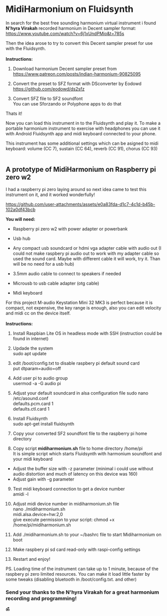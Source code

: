 # MidiHarmonium on Fluidsynth

In search for the best free sounding harmonium virtual instrument i found **N'hyra Virakah** recorded harmonium in Decent sampler format:
https://www.youtube.com/watch?v=6j1xUndPMio&t=785s

Then the idea arose to try to convert this Decent sampler preset for use with the Fluidsynth.
<br>
<br>
**Instructions:**
<br>
1. Download harmonium Decent sampler preset from<br>
https://www.patreon.com/posts/indian-harmonium-90825095

2. Convert the preset to SFZ format with DSconverter by Eodowd<br>
https://github.com/eodowd/ds2sfz

3. Convert SFZ file to SF2 soundfont<br>
You can use Sforzando or Polyphone apps to do that 

Thats it! 

Now you can load this instrument in to the Fluidsynth and play it. To make a portable harmonium instrument to exercise with headphones you can use it with Android Fluidsynth app and midi keyboard connected to your phone.

This instrument has some additional settings which can be asigned to midi keyboard: volume (CC 7), sustain (CC 64), reverb (CC 91), chorus (CC 93)
<br>
<br>
## A prototype of MidiHarmonium on Raspberry pi zero w2 

I had a raspberry pi zero laying around so next idea came to test this instrument on it, and it worked wonderfully!


https://github.com/user-attachments/assets/e0a83fda-d1c7-4c1d-b45b-102a0df43bcb


**You will need:**
<br>
 - Raspberry pi zero w2 with power adapter or powerbank

 - Usb hub

 - Any compact usb soundcard or hdmi vga adapter cable with audio out (I could not make raspbery pi audio out to work with my adapter cable so used the sound card. Maybe with different cable it will work, try it. Than will be no need for a usb hub)
 
 - 3.5mm audio cable to connect to speakers if needed

 - Microusb to usb cable adapter (otg cable)

 - Midi keyboard

For this project M-audio Keystation Mini 32 MK3 is perfect because it is compact, not expensive, the key range is enough, also you can edit velocity and midi cc on the device itself.<br>
<br>
**Instructions:**
<br>
1. Install Raspbian Lite OS in headless mode with SSH (instruction could be found in internet)

2. Updade the system<br>
   sudo apt update 

4. edit /boot/config.txt to disable raspbery pi default sound card<br>
  put dtparam=audio=off<br>

5. Add user pi to audio group<br>
  usermod -a -G audio pi

6. Adjust your default soundcard in alsa configuration file
  sudo nano /etc/asound.conf<br> 
  defaults.pcm.card 1<br> 
  defaults.ctl.card 1<br>

6. Install Fluidsynth<br>
  sudo apt-get install fluidsynth

7. Copy your converted SF2 soundfont file to the raspberry pi home directory

8. Copy script **midiharmonium.sh** file to home directory /home/pi<br>
  It is simple script which starts Fluidsynth with harmonium soundfont and your midi keyboard<br>
  - Adjust the buffer size with -z parameter (minimal i could use without audio distortion and much of latency on this device was 160)<br>
  - Adjust gain with -g parameter<br>

9. Test midi keyboard connection to get a device number<br>
  amidi -l<br>

10. Adjust midi device number in midiharmonium.sh file<br>
  nano ./midiharmonium.sh<br>
  midi.alsa.device=hw:2,0<br>
  give execute permission to your script: chmod +x /home/pi/midiharmonium.sh<br>

11. Add ./midiharmonium.sh to your ~/bashrc file to start Midiharmonium on boot

12. Make raspbery pi sd card read-only with raspi-config settings

13. Restart and enjoy!

PS. Loading time of the instrument can take up to 1 minute, because of the raspbery pi zero limited resources. 
You can make it load little faster by some tweaks (disabling bluetooth in /boot/config.txt. and other)

### Send your thanks to the N'hyra Virakah for a great harmonium recording and programming! 

**ॐ**








